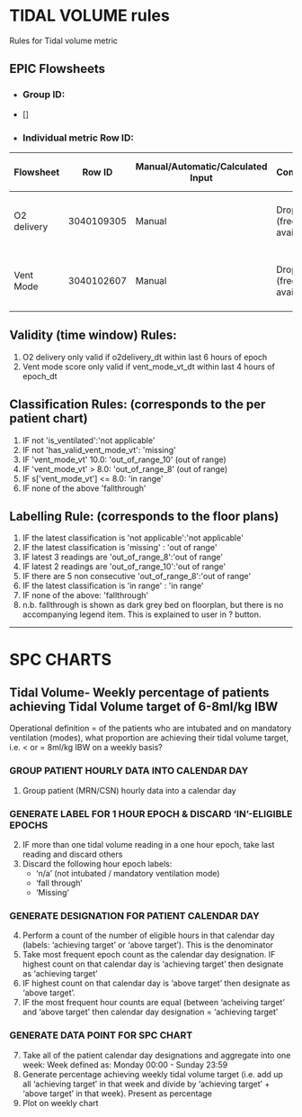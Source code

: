 # TIDAL VOLUME rules
Rules for Tidal volume metric

 ## EPIC Flowsheets

* ### Group ID:
-  [] 

* ### Individual metric Row ID:
| Flowsheet | Row ID | Manual/Automatic/Calculated Input | Comments | Expected documentation frequency|
  |-|-|-|-|-|
  |O2 delivery|3040109305|Manual| Drop down (free text available)| Hourly (varies depending on patient's clinical condition)|
  |Vent Mode|3040102607|Manual| Drop down (free text available)|  Hourly (varies depending on patient's clinical condition)|

## Validity (time window) Rules: 

1) O2 delivery only valid if o2delivery_dt within last 6 hours of epoch 
2) Vent mode score only valid if vent_mode_vt_dt within last 4 hours of epoch_dt 



## Classification Rules: (corresponds to the per patient chart) 

   1. IF not 'is_ventilated':'not applicable'
   2. IF not 'has_valid_vent_mode_vt': 'missing' 
   3. IF 'vent_mode_vt' 10.0:  'out_of_range_10' (out of range) 
   4. IF 'vent_mode_vt' > 8.0: 'out_of_range_8' (out of range) 
   5. IF s['vent_mode_vt'] <= 8.0: 'in range' 
   6. IF none of the above 'fallthrough' 

## Labelling Rule: (corresponds to the floor plans)     

  1. IF the latest classification is 'not applicable':'not applicable' 
  2. IF the latest classification is 'missing' : 'out of range' 
  3. IF latest 3 readings are 'out_of_range_8':'out of range' 
  4. IF latest 2 readings are 'out_of_range_10':'out of range' 
  5. IF there are 5 non consecutive 'out_of_range_8':'out of range' 
  6. IF the latest classification is 'in range' : 'in range'
  7. IF none of the above: 'fallthrough'
  8. n.b. fallthrough is shown as dark grey bed on floorplan, but there is no accompanying legend item. This is explained to user in ? button. 
 ---    
# SPC CHARTS 
##  Tidal Volume- Weekly percentage of patients achieving Tidal Volume target of 6-8ml/kg IBW 
Operational definition = of the patients who are intubated and on mandatory ventilation (modes), what proportion are achieving their tidal volume target, i.e. < or = 8ml/kg IBW on a weekly basis?

### GROUP PATIENT HOURLY DATA INTO CALENDAR DAY  
1. Group patient (MRN/CSN) hourly data into a calendar day

### GENERATE LABEL FOR 1 HOUR EPOCH & DISCARD ‘IN’-ELIGIBLE EPOCHS 
2. IF more than one tidal volume reading in a one hour epoch, take last reading and discard others 
3. Discard the following hour epoch labels:
      -  ‘n/a’ (not intubated / mandatory ventilation mode)
      -  ‘fall through’
      -  ‘Missing’

### GENERATE DESIGNATION FOR PATIENT CALENDAR DAY 
4. Perform a count of the number of eligible hours in that calendar day (labels: ‘achieving target’ or ‘above target’). This is the denominator 
5. Take most frequent epoch count as the calendar day designation. IF highest count on that calendar day is ‘achieving target’ then designate as ‘achieving target’
6. IF highest count on that calendar day is ‘above target’ then designate as ‘above target’.  
7. IF the most frequent hour counts are equal (between ‘acheiving target’ and ‘above target' then calendar day designation = ‘achieving target’

### GENERATE DATA POINT FOR SPC CHART   
7. Take all of the patient calendar day designations and aggregate into one week: Week defined as: Monday 00:00 - Sunday 23:59 
8. Generate percentage achieving weekly tidal volume target (i.e. add up all ‘achieving target’ in that week and divide by ‘achieving target’ + ‘above target’ in that week). Present as percentage
9. Plot on weekly chart
